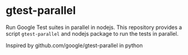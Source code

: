 # gtest-parallel
Run Google Test suites in parallel in nodejs. This repository provides a script `gtest-parallel` and nodejs package to run the tests in parallel.

Inspired by
github.com/google/gtest-parallel in python
